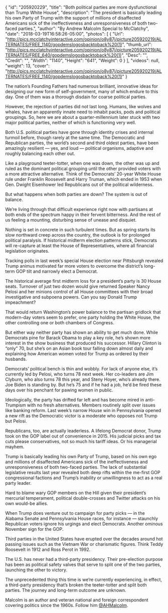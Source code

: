 {
  "id": "205920229",
  "title": "Both political parties are more dysfunctional than Trump White House",
  "description": "The president is basically leading his own Party of Trump with the support of millions of disaffected Americans sick of the ineffectiveness and unresponsiveness of both two-faced parties.",
  "author": "By Andrew Malcolm Special to McClatchy",
  "date": "2018-03-19T16:58:26-05:00",
  "photos": [
    {
      "Url": "http://pics.mcclatchyinteractive.com/opinion/o8y87j/picture205920219/ALTERNATES/FREE_1140/gopdemslogosbacktoback%20(1)",
      "thumb_url": "http://pics.mcclatchyinteractive.com/opinion/o8y87j/picture205920219/ALTERNATES/FREE_640/gopdemslogosbacktoback%20(1)",
      "Desc": "",
      "Credit": "",
      "Width": "1140",
      "Height": "641",
      "Weight": 0
    }
  ],
  "videos": null,
  "weight": 13,
  "cover": "http://pics.mcclatchyinteractive.com/opinion/o8y87j/picture205920219/ALTERNATES/FREE_1140/gopdemslogosbacktoback%20(1)"
}

<p>The nation’s Founding Fathers had numerous brilliant, innovative ideas for designing our new form of self-government, many of which endure to this day. One of them was a thorough disdain for coarse political parties.</p><p>However, the rejection of parties did not last long. Humans, like wolves and whales, have<strong> </strong>an apparently innate need to inhabit packs, pods and political groupings. So, here we are about a quarter-millennium later stuck with two major political parties, neither of which is functioning very well.</p><p>Both U.S. political parties have gone through identity crises and internal turmoil before, though rarely at the same time. The Democratic and Republican parties, the world’s second and third oldest parties, have been amazingly resilient — yes, and loud — political organisms, adaptive and roughly balancing each other out.</p><p>Like a playground teeter-totter, when one was down, the other was up and ruled as the dominant political grouping until the other provided voters with a more attractive alternative. Think of the Democrats’ 20-year White House rule under Franklin Roosevelt and Harry Truman, which ended in 1953 when Gen. Dwight Eisenhower led Republicans out of the political wilderness.</p><p>But what happens when both parties are down? The system is out of balance.</p><p>We’re living through that difficult experience right now with partisans at both ends of the spectrum happy in their fervent bitterness. And the rest of us feeling a mounting, disturbing sense of unease and disquiet.</p><p>Nothing is set in concrete in such turbulent times. But as spring starts its slow northward creep across the country, the outlook is for prolonged political paralysis. If historical midterm election patterns stick, Democrats will re-capture at least the House of Representatives, where all financial legislation originates.</p><p>Tracking polls in last week’s special House election near Pittsburgh revealed Trump animus motivated far more voters to overcome the district’s long-term GOP tilt and narrowly elect a Democrat.</p><p>The historical average first midterm loss for a president’s party is 30 House<strong> </strong>seats. Turnover of just two dozen would give returned Speaker Nancy Pelosi and her minions control of all House committees with their broad investigative and subpoena powers. Can you say Donald Trump impeachment?</p><p>That would return Washington’s power balance to the partisan gridlock that modern-day voters seem to prefer, one party holding the White House, the other controlling one or both chambers of Congress.</p><p>But either way neither party has shown an ability to get much done. While Democrats pine for Barack Obama to play a key role, he’s shown more interest in the show business that produced his successor. Hillary Clinton is “only” 70, but she’s on an Asian book tour falling down almost daily and explaining how American women voted for Trump as ordered by their husbands.</p><p>Democrats’ political bench is thin and wobbly. For lack of anyone else, it’s currently led by Pelosi, who turns 78 next week. Her co-leaders are Jim Clyburn, who also turns 78 this year, and Steny Hoyer, who’s already there. Joe Biden is standing by. But he’s 75 and if he had a job, he’d be fired these days over his penchant for pawing women in public.</p><p>Ideologically, the party has drifted far left and has become mired in anti-Trumpism with no fresh alternatives. Members routinely split over issues like banking reform. Last week’s narrow House win in Pennsylvania opened a new rift as the Democratic victor is a moderate who opposes not Trump but Pelosi.</p><p>Republicans, too, are actually leaderless. A lifelong Democrat donor, Trump took on the GOP label out of convenience in 2015. His judicial picks and tax cuts please conservatives, not so much his tariff ideas. Or his managerial mayhem.</p><p>Trump is basically leading his own Party of Trump, based on his own ego and millions of disaffected Americans sick of the ineffectiveness and unresponsiveness of both two-faced parties. The lack of substantial legislative results last year revealed both deep rifts within the me-first GOP congressional factions and Trump’s inability or unwillingness to act as a real party leader.</p><p>Hard to blame wary GOP members on the Hill given their president’s mercurial temperament, political double-crosses and Twitter attacks on his own would-be allies.</p><p>When Trump does venture out to campaign for party picks — in the Alabama Senate and Pennsylvania House races, for instance — staunchly Republican voters ignore his urgings and elect Democrats. Another ominous November sign for the GOP.</p><p>Third parties in the United States have erupted over the decades around hot passing issues such as the Vietnam War or charismatic figures. Think Teddy Roosevelt in 1912 and Ross Perot in 1992.</p><p>The U.S. has never had a third-party presidency. Their pre-election purpose has been as political safety valves that serve to split one of the two parties, launching the other to victory.</p><p>The unprecedented thing this time is we’re currently experiencing, in effect, a third-party presidency that’s broken the teeter-totter and split both parties. The journey and long-term outcome are unknown.</p><div class="ng_endnote_contact"><p>Malcolm is an author and veteran national and foreign correspondent covering politics since the 1960s. Follow him <a href="https://twitter.com/AHMalcolm" target="_blank" title="">@AHMalcolm</a>.</p> </div>

